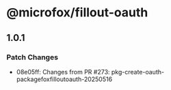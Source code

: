 # @microfox/fillout-oauth

## 1.0.1

### Patch Changes

- 08e05ff: Changes from PR #273: pkg-create-oauth-packagefoxfilloutoauth-20250516
